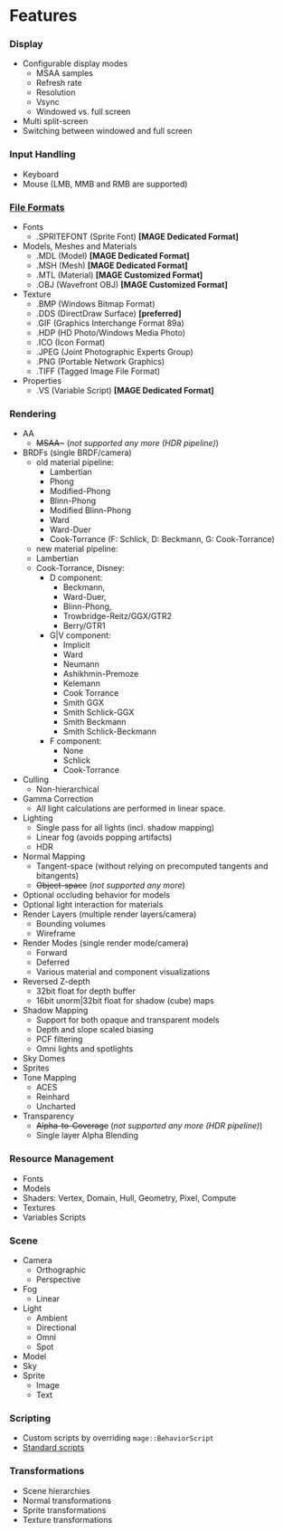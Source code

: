 # Features

### Display
* Configurable display modes
  * MSAA samples
  * Refresh rate
  * Resolution
  * Vsync
  * Windowed vs. full screen
* Multi split-screen
* Switching between windowed and full screen

### Input Handling
* Keyboard
* Mouse (LMB, MMB and RMB are supported)

### [File Formats](https://github.com/matt77hias/MAGE/blob/master/meta/file-formats.md)
* Fonts
  * .SPRITEFONT (Sprite Font) **[MAGE Dedicated Format]**
* Models, Meshes and Materials
  * .MDL  (Model) **[MAGE Dedicated Format]**
  * .MSH  (Mesh)  **[MAGE Dedicated Format]**
  * .MTL  (Material) **[MAGE Customized Format]**
  * .OBJ  (Wavefront OBJ) **[MAGE Customized Format]**
* Texture
  * .BMP  (Windows Bitmap Format)
  * .DDS  (DirectDraw Surface) **[preferred]**
  * .GIF  (Graphics Interchange Format 89a)
  * .HDP  (HD Photo/Windows Media Photo)
  * .ICO  (Icon Format)
  * .JPEG (Joint Photographic Experts Group)
  * .PNG  (Portable Network Graphics)
  * .TIFF (Tagged Image File Format)
* Properties
  * .VS   (Variable Script) **[MAGE Dedicated Format]**

### Rendering
* AA
  * ~~MSAA~~~ (*not supported any more (HDR pipeline)*)
* BRDFs (single BRDF/camera)
  * old material pipeline:
    * Lambertian
    * Phong
    * Modified-Phong
    * Blinn-Phong
    * Modified Blinn-Phong
    * Ward
    * Ward-Duer
    * Cook-Torrance (F: Schlick, D: Beckmann, G: Cook-Torrance)
  * new material pipeline:
   * Lambertian
   * Cook-Torrance, Disney:
     * D component: 
        * Beckmann, 
        * Ward-Duer, 
        * Blinn-Phong, 
        * Trowbridge-Reitz/GGX/GTR2
        * Berry/GTR1
     * G|V component: 
        * Implicit
        * Ward
        * Neumann
        * Ashikhmin-Premoze
        * Kelemann
        * Cook Torrance
        * Smith GGX
        * Smith Schlick-GGX
        * Smith Beckmann
        * Smith Schlick-Beckmann
     * F component: 
        * None
        * Schlick
        * Cook-Torrance
* Culling
  * Non-hierarchical
* Gamma Correction
  * All light calculations are performed in linear space.
* Lighting
  * Single pass for all lights (incl. shadow mapping)
  * Linear fog (avoids popping artifacts)
  * HDR
* Normal Mapping
  * Tangent-space (without relying on precomputed tangents and bitangents)
  * ~~Object-space~~ (*not supported any more*)
* Optional occluding behavior for models
* Optional light interaction for materials
* Render Layers (multiple render layers/camera)
  * Bounding volumes
  * Wireframe
* Render Modes (single render mode/camera)
  * Forward
  * Deferred
  * Various material and component visualizations
* Reversed Z-depth
  * 32bit float for depth buffer
  * 16bit unorm|32bit float for shadow (cube) maps
* Shadow Mapping
  * Support for both opaque and transparent models
  * Depth and slope scaled biasing
  * PCF filtering
  * Omni lights and spotlights
* Sky Domes
* Sprites
* Tone Mapping
  * ACES
  * Reinhard
  * Uncharted
* Transparency
  * ~~Alpha-to-Coverage~~ (*not supported any more (HDR pipeline)*)
  * Single layer Alpha Blending

### Resource Management
* Fonts
* Models
* Shaders: Vertex, Domain, Hull, Geometry, Pixel, Compute
* Textures
* Variables Scripts

### Scene
* Camera
  * Orthographic
  * Perspective
* Fog
  * Linear
* Light
  * Ambient
  * Directional
  * Omni
  * Spot
* Model
* Sky
* Sprite
  * Image
  * Text
  
### Scripting
* Custom scripts by overriding `mage::BehaviorScript`
* [Standard scripts](standard-scripts.md)

### Transformations
* Scene hierarchies
* Normal transformations
* Sprite transformations
* Texture transformations

